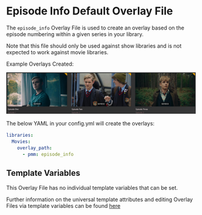 # Episode Info Default Overlay File

The `episode_info` Overlay File is used to create an overlay based on the episode numbering within a given series in your library.

Note that this file should only be used against show libraries and is not expected to work against movie libraries. 

Example Overlays Created:

![](../images/episode_info_ov.png)

The below YAML in your config.yml will create the overlays:
```yaml
libraries:
  Movies:
    overlay_path:
      - pmm: episode_info
```

## Template Variables

This Overlay File has no individual template variables that can be set.

Further information on the universal template attributes and editing Overlay Files via template variables can be found [here]()

